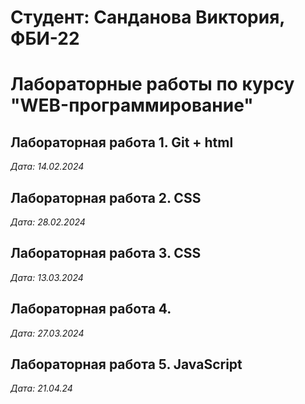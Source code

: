 # Студент: Санданова Виктория, ФБИ-22

# Лабораторные работы по курсу "WEB-программирование"

## Лабораторная работа 1. Git + html

*Дата: 14.02.2024*

## Лабораторная работа 2. CSS

*Дата: 28.02.2024*

## Лабораторная работа 3. CSS

*Дата: 13.03.2024*

## Лабораторная работа 4. 

*Дата: 27.03.2024*

## Лабораторная работа 5. JavaScript

*Дата: 21.04.24*
